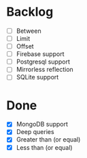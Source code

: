 Backlog
=======
* [ ] Between
* [ ] Limit
* [ ] Offset
* [ ] Firebase support
* [ ] Postgresql support
* [ ] Mirrorless reflection
* [ ] SQLite support

Done
====

* [x] MongoDB support
* [x] Deep queries
* [x] Greater than (or equal)
* [x] Less than (or equal)
